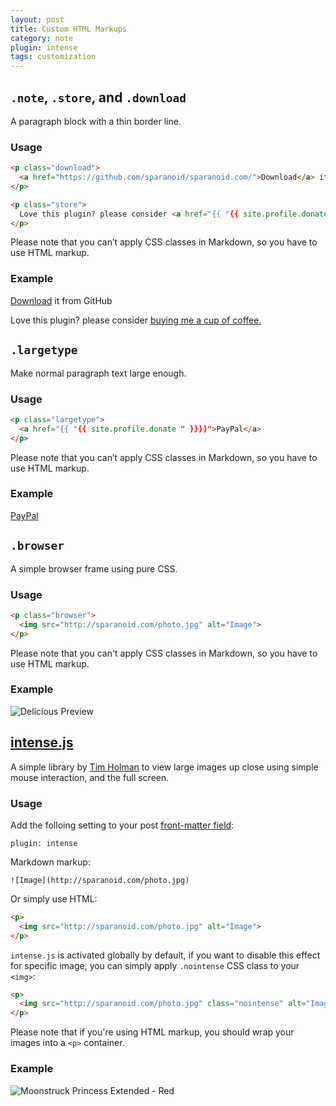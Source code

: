 ```yaml
---
layout: post
title: Custom HTML Markups
category: note
plugin: intense
tags: customization
---
```


## `.note`, `.store`, and `.download`

A paragraph block with a thin border line.

### Usage

```html
<p class="download">
  <a href="https://github.com/sparanoid/sparanoid.com/">Download</a> it from GitHub
</p>

<p class="store">
  Love this plugin? please consider <a href="{{ "{{ site.profile.donate " }}}}">buying me a cup of coffee.</a>
</p>
```

Please note that you can’t apply CSS classes in Markdown, so you have to use HTML markup.

### Example

<p class="download">
  <a href="https://github.com/sparanoid/sparanoid.com/">Download</a> it from GitHub
</p>

<p class="store">
  Love this plugin? please consider <a href="{{ site.profile.donate }}">buying me a cup of coffee.</a>
</p>

## `.largetype`

Make normal paragraph text large enough.

### Usage

```html
<p class="largetype">
  <a href="{{ "{{ site.profile.donate " }}}}">PayPal</a>
</p>
```

Please note that you can’t apply CSS classes in Markdown, so you have to use HTML markup.

### Example

<p class="largetype">
  <a href="{{ site.profile.donate }}">PayPal</a>
</p>

## `.browser`

A simple browser frame using pure CSS.

### Usage

```html
<p class="browser">
  <img src="http://sparanoid.com/photo.jpg" alt="Image">
</p>
```

Please note that you can't apply CSS classes in Markdown, so you have to use HTML markup.

### Example

<p class="browser"><img src="http://rsrc.sparanoid.com/delicious.com.png" alt="Delicious Preview" class=nointense></p>

## [intense.js](http://github.com/tholman/intense-images)

A simple library by [Tim Holman](https://github.com/tholman) to view large images up close using simple mouse interaction, and the full screen.

### Usage

Add the folloing setting to your post [front-matter field](http://jekyllrb.com/docs/frontmatter/):

```
plugin: intense
```

Markdown markup:

```
![Image](http://sparanoid.com/photo.jpg)
```

Or simply use HTML:

```html
<p>
  <img src="http://sparanoid.com/photo.jpg" alt="Image">
</p>
```

`intense.js` is activated globally by default, if you want to disable this effect for specific image, you can simply apply `.nointense` CSS class to your `<img>`:

```html
<p>
  <img src="http://sparanoid.com/photo.jpg" class="nointense" alt="Image">
</p>
```

Please note that if you're using HTML markup, you should wrap your images into a `<p>` container.

### Example

![Moonstruck Princess Extended - Red](http://rsrc.sparanoid.com/moonstruck-princess-ext-red.jpg)
